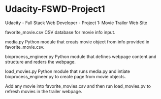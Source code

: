 # Udacity-FSWD-Project1
Udacity - Full Stack Web Developer - Project 1: Movie Trailor Web Site

favorite_movie.csv
CSV database for movie info input.

media.py
Python module that creats movie object from info provided in favorite_movie.csv.

bioprocess_engineer.py
Python module that defines webpage content and structure and reders the webpage.

load_movies.py
Python module that runs media.py and intiate bioprocess_engineer.py to create page from movie objects.

Add any movie into favorite_movies.csv and then run load_movies.pv to refresh movies in the trailer webpage.
